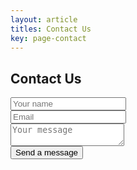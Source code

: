 ```yaml
---
layout: article
titles: Contact Us
key: page-contact
---
```


## Contact Us

<script src="https://unpkg.com/tailwindcss-jit-cdn"></script>
<form action="{FORM_ENDPOINT}" method="POST">
  <div class="mb-3 pt-0">
    <input type="text" placeholder="Your name" name="name"
      class="px-3 py-3 placeholder-gray-400 text-gray-600 relative bg-white bg-white rounded text-sm border-0 shadow outline-none focus:outline-none focus:ring w-full"
      required />
  </div>
  <div class="mb-3 pt-0">
    <input type="email" placeholder="Email" name="email"
      class="px-3 py-3 placeholder-gray-400 text-gray-600 relative bg-white bg-white rounded text-sm border-0 shadow outline-none focus:outline-none focus:ring w-full"
      required />
  </div>
  <div class="mb-3 pt-0">
    <textarea placeholder="Your message" name="message"
      class="px-3 py-3 placeholder-gray-400 text-gray-600 relative bg-white bg-white rounded text-sm border-0 shadow outline-none focus:outline-none focus:ring w-full"
      required></textarea>
  </div>
  <div class="mb-3 pt-0">
    <button
      class="bg-blue-500 text-white active:bg-blue-600 font-bold uppercase text-sm px-6 py-3 rounded shadow hover:shadow-lg outline-none focus:outline-none mr-1 mb-1 ease-linear transition-all duration-150"
      type="submit">Send a message</button>
  </div>
</form>